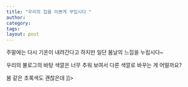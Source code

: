```yaml
---
title: "우리의 집을 이쁘게 꾸밉시다 "
author:
category: 
tags: 
layout: post
---
```


주말에는 다시 기온이 내려간다고 하지만 일단 봄날의 느낌을 누립시다~

우리의 불로그의 바탕 색깔은 너무 추워 보여서 다른 색깔로 바꾸는 게 어떨까요?

봄 같은 초록색도 괜찮은데   ]]>

